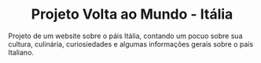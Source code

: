 <div align="center">
    <h1>Projeto Volta ao Mundo - Itália</h1>
</div>
Projeto de um website sobre o páis Itália, contando um pocuo sobre sua cultura, culinária, curiosiedades e algumas informações gerais sobre o país Italiano.
